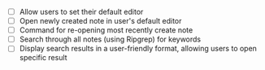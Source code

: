 - [ ] Allow users to set their default editor
- [ ] Open newly created note in user's default editor
- [ ] Command for re-opening most recently create note
- [ ] Search through all notes (using Ripgrep) for keywords
- [ ] Display search results in a user-friendly format, allowing users to open specific result
